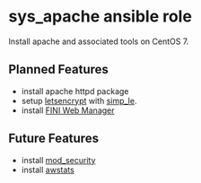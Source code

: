 # sys_apache ansible role

Install apache and associated tools on CentOS 7.

## Planned Features

* install apache httpd package
* setup [letsencrypt](https://letsencrypt.org) with [simp_le](https://github.com/kuba/simp_le).
* install [FINI Web Manager](https://github.com/fini-net/fini-web-manager)

## Future Features

* install [mod_security](https://www.modsecurity.org/)
* install [awstats](http://www.awstats.org/)
